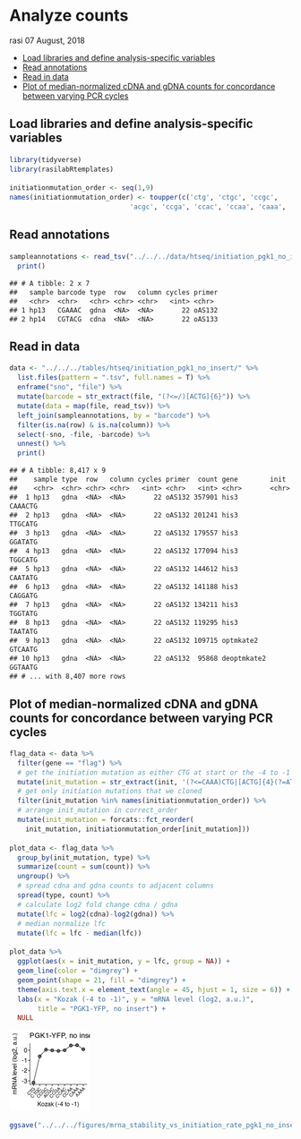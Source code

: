 Analyze counts
================
rasi
07 August, 2018

-   [Load libraries and define analysis-specific variables](#load-libraries-and-define-analysis-specific-variables)
-   [Read annotations](#read-annotations)
-   [Read in data](#read-in-data)
-   [Plot of median-normalized cDNA and gDNA counts for concordance between varying PCR cycles](#plot-of-median-normalized-cdna-and-gdna-counts-for-concordance-between-varying-pcr-cycles)

Load libraries and define analysis-specific variables
-----------------------------------------------------

``` r
library(tidyverse)
library(rasilabRtemplates)

initiationmutation_order <- seq(1,9)
names(initiationmutation_order) <- toupper(c('ctg', 'ctgc', 'ccgc', 
                              'acgc', 'ccga', 'ccac', 'ccaa', 'caaa', 'aaaa'))
```

Read annotations
----------------

``` r
sampleannotations <- read_tsv("../../../data/htseq/initiation_pgk1_no_insert/sampleannotations.tsv") %>% 
  print()
```

    ## # A tibble: 2 x 7
    ##   sample barcode type  row   column cycles primer
    ##   <chr>  <chr>   <chr> <chr> <chr>   <int> <chr> 
    ## 1 hp13   CGAAAC  gdna  <NA>  <NA>       22 oAS132
    ## 2 hp14   CGTACG  cdna  <NA>  <NA>       22 oAS133

Read in data
------------

``` r
data <- "../../../tables/htseq/initiation_pgk1_no_insert/" %>% 
  list.files(pattern = ".tsv", full.names = T) %>% 
  enframe("sno", "file") %>% 
  mutate(barcode = str_extract(file, "(?<=/)[ACTG]{6}")) %>% 
  mutate(data = map(file, read_tsv)) %>% 
  left_join(sampleannotations, by = "barcode") %>% 
  filter(is.na(row) & is.na(column)) %>%
  select(-sno, -file, -barcode) %>% 
  unnest() %>% 
  print()
```

    ## # A tibble: 8,417 x 9
    ##    sample type  row   column cycles primer  count gene        init   
    ##    <chr>  <chr> <chr> <chr>   <int> <chr>   <int> <chr>       <chr>  
    ##  1 hp13   gdna  <NA>  <NA>       22 oAS132 357901 his3        CAAACTG
    ##  2 hp13   gdna  <NA>  <NA>       22 oAS132 201241 his3        TTGCATG
    ##  3 hp13   gdna  <NA>  <NA>       22 oAS132 179557 his3        GGATATG
    ##  4 hp13   gdna  <NA>  <NA>       22 oAS132 177094 his3        TGGCATG
    ##  5 hp13   gdna  <NA>  <NA>       22 oAS132 144612 his3        CAATATG
    ##  6 hp13   gdna  <NA>  <NA>       22 oAS132 141188 his3        CAGGATG
    ##  7 hp13   gdna  <NA>  <NA>       22 oAS132 134211 his3        TGGTATG
    ##  8 hp13   gdna  <NA>  <NA>       22 oAS132 119295 his3        TAATATG
    ##  9 hp13   gdna  <NA>  <NA>       22 oAS132 109715 optmkate2   GTCAATG
    ## 10 hp13   gdna  <NA>  <NA>       22 oAS132  95868 deoptmkate2 GGTAATG
    ## # ... with 8,407 more rows

Plot of median-normalized cDNA and gDNA counts for concordance between varying PCR cycles
-----------------------------------------------------------------------------------------

``` r
flag_data <- data %>% 
  filter(gene == "flag") %>% 
  # get the initiation mutation as either CTG at start or the -4 to -1 preceding ATG
  mutate(init_mutation = str_extract(init, '(?<=CAAA)CTG|[ACTG]{4}(?=ATG)')) %>% 
  # get only initiation mutations that we cloned 
  filter(init_mutation %in% names(initiationmutation_order)) %>% 
  # arrange init_mutation in correct_order
  mutate(init_mutation = forcats::fct_reorder(
    init_mutation, initiationmutation_order[init_mutation]))

plot_data <- flag_data %>% 
  group_by(init_mutation, type) %>% 
  summarize(count = sum(count)) %>% 
  ungroup() %>% 
  # spread cdna and gdna counts to adjacent columns
  spread(type, count) %>% 
  # calculate log2 fold change cdna / gdna
  mutate(lfc = log2(cdna)-log2(gdna)) %>% 
  # median normalize lfc 
  mutate(lfc = lfc - median(lfc)) 

plot_data %>% 
  ggplot(aes(x = init_mutation, y = lfc, group = NA)) +
  geom_line(color = "dimgrey") +
  geom_point(shape = 21, fill = "dimgrey") +
  theme(axis.text.x = element_text(angle = 45, hjust = 1, size = 6)) +
  labs(x = "Kozak (-4 to -1)", y = "mRNA level (log2, a.u.)",
       title = "PGK1-YFP, no insert") +
  NULL
```

![](analyze_counts_files/figure-markdown_github/flag_mrna_stability_vs_initiation_rate-1.png)

``` r
ggsave("../../../figures/mrna_stability_vs_initiation_rate_pgk1_no_insert.pdf")
```
